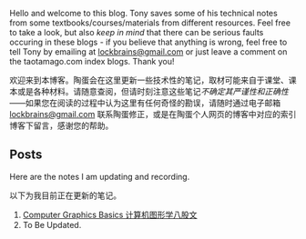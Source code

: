 Hello and welcome to this blog. Tony saves some of his technical notes from some textbooks/courses/materials from different resources. Feel free to take a look, but also *keep in mind* that there can be serious faults occuring in these blogs - if you believe that anything is wrong, feel free to tell Tony by emailing at lockbrains@gmail.com or just leave a comment on the taotamago.com index blogs. Thank you!

欢迎来到本博客。陶蛋会在这里更新一些技术性的笔记，取材可能来自于课堂、课本或是各种材料。请随意查阅，但请时刻注意这些笔记*不确定其严谨性和正确性*——如果您在阅读的过程中认为这里有任何奇怪的勘误，请随时通过电子邮箱 lockbrains@gmail.com 联系陶蛋修正，或是在陶蛋个人网页的博客中对应的索引博客下留言，感谢您的帮助。

## Posts

Here are the notes I am updating and recording.

以下为我目前正在更新的笔记。

1. [Computer Graphics Basics 计算机图形学八股文](https://lockbrains.github.io/2023/04/07/FirstPost.html)
2. To Be Updated.
